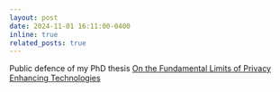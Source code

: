 ```yaml
---
layout: post
date: 2024-11-01 16:11:00-0400
inline: true
related_posts: true
---
```


Public defence of my PhD thesis [On the Fundamental Limits of Privacy Enhancing Technologies](http://reslbesl.github.io/blog/2024/phd/)